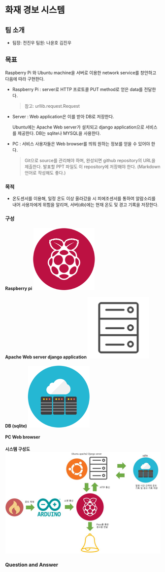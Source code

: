# 화재 경보 시스템






##  팀 소개
* 팀장: 전진우 팀원: 나윤호 김진우





## 목표

Raspberry Pi 와 Ubuntu machine을 서버로 이용한 network service를 창안하고 다음에 따라 구현한다.

* Raspberry Pi : server로 HTTP 프로토콜 PUT method로 얻은 data를 전달한다.

  > 참고: urllib.request.Request

* Server : Web application은 이를 받아 DB로 저장한다.

  Ubuntu에는 Apache Web server가 설치되고 django application으로 서비스를 제공한다. DB는 sqlite나 MYSQL을 사용한다.

* PC : 서비스 사용자들은 Web browser를 띄워 원하는 정보를 얻을 수 있어야 한다.

  > Git으로 source를 관리해야 하며, 완성되면 github repository의 URL을 제출한다. 발표할 PPT 파일도 이 repository에 저장해야 한다. (Markdown 언어로 작성해도 좋다.)





### 목적
* 온도센서를 이용해, 일정 온도 이상 올라갔을 시 피에조센서를 통하여 알람소리를 내어 사용자에게 위험을 알리며, 서버(db)에는 현재 온도 및 경고 기록을 저장한다. 





### 구성
#### Raspberry pi  <img src="./image/raspberry.png" style="width: 200px;"/>


#### Apache Web server django application <img src="./image/server.png" style="width: 200px;"/>


#### DB (sqlite) <img src="./image/database.png" style="width: 200px;"/>


#### PC Web browser 



#### 시스템 구성도 <img src="./image/organization.JPG">


### Question and Answer